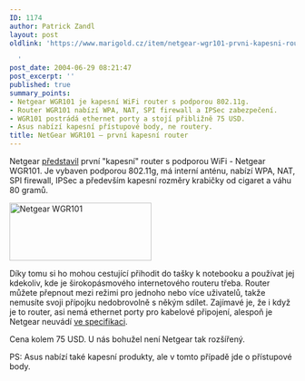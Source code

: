 ```yaml
---
ID: 1174
author: Patrick Zandl
layout: post
oldlink: 'https://www.marigold.cz/item/netgear-wgr101-prvni-kapesni-router

  '
post_date: 2004-06-29 08:21:47
post_excerpt: ''
published: true
summary_points:
- Netgear WGR101 je kapesní WiFi router s podporou 802.11g.
- Router WGR101 nabízí WPA, NAT, SPI firewall a IPSec zabezpečení.
- WGR101 postrádá ethernet porty a stojí přibližně 75 USD.
- Asus nabízí kapesní přístupové body, ne routery.
title: NetGear WGR101 – první kapesní router
---
```


<p>
Netgear <a href="http://www.netgear.com/products/details/WGR101.php?view=">představil</a> první &quot;kapesní&quot; router s podporou WiFi - Netgear WGR101. Je vybaven podporou 802.11g, má interní anténu, nabízí WPA, NAT, SPI firewall, IPSec a především kapesní rozměry krabičky od cigaret a váhu 80 gramů. </p>

<div class="rightbox"> <img src="/wp-content/uploads/20040629-netgearwgr101.jpg" alt="Netgear WGR101" width="250" height="102" /> </div>
<p>
Díky tomu si ho mohou cestující přihodit do tašky k notebooku a používat jej kdekoliv, kde je širokopásmového internetového routeru třeba. Router můžete přepnout mezi režimi pro jednoho nebo více uživatelů, takže nemusíte svoji přípojku nedobrovolně s někým sdílet. Zajímavé je, že i když je to router, asi nemá ethernet porty pro kabelové připojení, alespoň je Netgear neuvádí <a href="http://www.netgear.com/pdf_docs/WGR101_Datasheet.pdf">ve specifikaci</a>.</p>
<p>
Cena kolem 75 USD. U nás bohužel není Netgear tak rozšířený.</p>
<p>
PS: Asus nabízí také kapesní produkty, ale v tomto případě jde o přístupové body. </p>